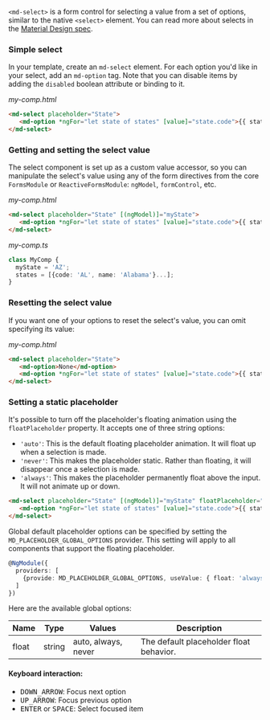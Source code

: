 `<md-select>` is a form control for selecting a value from a set of options, similar to the native
`<select>` element. You can read more about selects in the
[Material Design spec](https://material.google.com/components/menus.html).

<!-- example(select-overview) -->

### Simple select

In your template, create an `md-select` element. For each option you'd like in your select, add an
`md-option` tag. Note that you can disable items by adding the `disabled` boolean attribute or
binding to it.

*my-comp.html*
```html
<md-select placeholder="State">
   <md-option *ngFor="let state of states" [value]="state.code">{{ state.name }}</md-option>
</md-select>
```

### Getting and setting the select value

The select component is set up as a custom value accessor, so you can manipulate the select's value using
any of the form directives from the core `FormsModule` or `ReactiveFormsModule`: `ngModel`, `formControl`, etc.

*my-comp.html*
```html
<md-select placeholder="State" [(ngModel)]="myState">
   <md-option *ngFor="let state of states" [value]="state.code">{{ state.name }}</md-option>
</md-select>
```

*my-comp.ts*
```ts
class MyComp {
  myState = 'AZ';
  states = [{code: 'AL', name: 'Alabama'}...];
}
```

### Resetting the select value

If you want one of your options to reset the select's value, you can omit specifying its value:

*my-comp.html*
```html
<md-select placeholder="State">
   <md-option>None</md-option>
   <md-option *ngFor="let state of states" [value]="state.code">{{ state.name }}</md-option>
</md-select>
```

### Setting a static placeholder

It's possible to turn off the placeholder's floating animation using the `floatPlaceholder` property. It accepts one of three string options:
- `'auto'`: This is the default floating placeholder animation. It will float up when a selection is made.
- `'never'`: This makes the placeholder static. Rather than floating, it will disappear once a selection is made.
- `'always'`: This makes the placeholder permanently float above the input. It will not animate up or down.

```html
<md-select placeholder="State" [(ngModel)]="myState" floatPlaceholder="never">
   <md-option *ngFor="let state of states" [value]="state.code">{{ state.name }}</md-option>
</md-select>
```

Global default placeholder options can be specified by setting the `MD_PLACEHOLDER_GLOBAL_OPTIONS` provider. This setting will apply to all components that support the floating placeholder.

```ts
@NgModule({
  providers: [
    {provide: MD_PLACEHOLDER_GLOBAL_OPTIONS, useValue: { float: 'always' }}
  ]
})
```

Here are the available global options:

| Name            | Type    | Values              | Description                               |
| --------------- | ------- | ------------------- | ----------------------------------------- |
| float           | string  | auto, always, never | The default placeholder float behavior.   |

#### Keyboard interaction:
- <kbd>DOWN_ARROW</kbd>: Focus next option
- <kbd>UP_ARROW</kbd>: Focus previous option
- <kbd>ENTER</kbd> or <kbd>SPACE</kbd>: Select focused item
